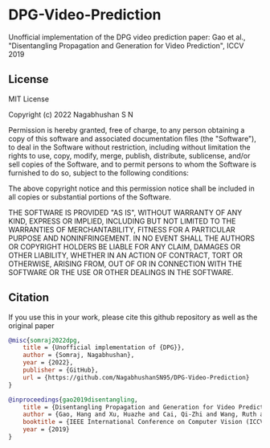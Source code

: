 # DPG-Video-Prediction
Unofficial implementation of the DPG video prediction paper: Gao et al., "Disentangling Propagation and Generation for Video Prediction", ICCV 2019


## License

MIT License

Copyright (c) 2022 Nagabhushan S N

Permission is hereby granted, free of charge, to any person obtaining a copy
of this software and associated documentation files (the "Software"), to deal
in the Software without restriction, including without limitation the rights
to use, copy, modify, merge, publish, distribute, sublicense, and/or sell
copies of the Software, and to permit persons to whom the Software is
furnished to do so, subject to the following conditions:

The above copyright notice and this permission notice shall be included in all
copies or substantial portions of the Software.

THE SOFTWARE IS PROVIDED "AS IS", WITHOUT WARRANTY OF ANY KIND, EXPRESS OR
IMPLIED, INCLUDING BUT NOT LIMITED TO THE WARRANTIES OF MERCHANTABILITY,
FITNESS FOR A PARTICULAR PURPOSE AND NONINFRINGEMENT. IN NO EVENT SHALL THE
AUTHORS OR COPYRIGHT HOLDERS BE LIABLE FOR ANY CLAIM, DAMAGES OR OTHER
LIABILITY, WHETHER IN AN ACTION OF CONTRACT, TORT OR OTHERWISE, ARISING FROM,
OUT OF OR IN CONNECTION WITH THE SOFTWARE OR THE USE OR OTHER DEALINGS IN THE
SOFTWARE.

## Citation

If you use this in your work, please cite this github repository as well as the original paper

```bibtex
@misc{somraj2022dpg,
    title = {Unofficial implementation of {DPG}},
    author = {Somraj, Nagabhushan},
    year = {2022},
    publisher = {GitHub},
    url = {https://github.com/NagabhushanSN95/DPG-Video-Prediction}
}
```

```bibtex
@inproceedings{gao2019disentangling,
    title = {Disentangling Propagation and Generation for Video Prediction},
    author = {Gao, Hang and Xu, Huazhe and Cai, Qi-Zhi and Wang, Ruth and Yu, Fisher and Darrell, Trevor},
    booktitle = {IEEE International Conference on Computer Vision (ICCV)},
    year = {2019}
}
```